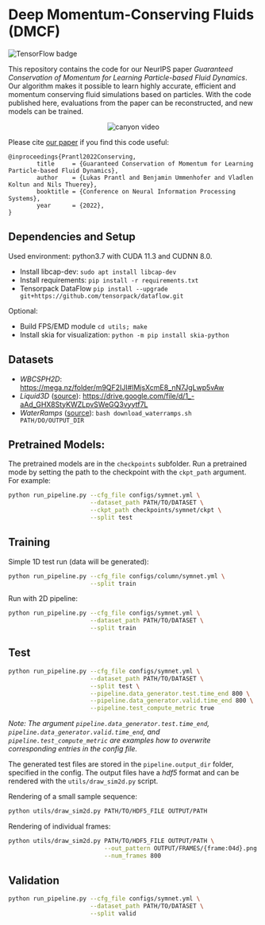 # Deep Momentum-Conserving Fluids (DMCF)

![TensorFlow badge](https://img.shields.io/badge/TensorFlow-supported-brightgreen?style=flat&logo=tensorflow)

This repository contains the code for our NeurIPS paper *Guaranteed Conservation of Momentum for Learning Particle-based Fluid Dynamics*. Our algorithm makes it possible to learn highly accurate, efficient and momentum conserving fluid simulations based on particles.
With the code published here, evaluations from the paper can be reconstructed, and new models can be trained.

<p align="center"> <img src="canyon.gif" alt="canyon video"> </p>

Please cite [our paper](https://openreview.net/pdf?id=6niwHlzh10U) if you find this code useful:
```
@inproceedings{Prantl2022Conserving,
        title     = {Guaranteed Conservation of Momentum for Learning Particle-based Fluid Dynamics},
        author    = {Lukas Prantl and Benjamin Ummenhofer and Vladlen Koltun and Nils Thuerey},
        booktitle = {Conference on Neural Information Processing Systems},
        year      = {2022},
}
```

## Dependencies and Setup

Used environment: python3.7 with CUDA 11.3 and CUDNN 8.0.
- Install libcap-dev: ```sudo apt install libcap-dev```
- Install requirements: ```pip install -r requirements.txt```
- Tensorpack DataFlow ```pip install --upgrade git+https://github.com/tensorpack/dataflow.git```

Optional: 
- Build FPS/EMD module ```cd utils; make```
- Install skia for visualization: ```python -m pip install skia-python```

## Datasets

- *WBCSPH2D*: https://mega.nz/folder/m9QF2IJI#lMjsXcmE8_nN7JgLwp5vAw
- *Liquid3D* ([source](https://github.com/isl-org/DeepLagrangianFluids)): https://drive.google.com/file/d/1_-aAd_GHX8StyKWZLpvSWeGQ3vyytf7L
- *WaterRamps* ([source](https://github.com/deepmind/deepmind-research/tree/master/learning_to_simulate)): ```bash download_waterramps.sh PATH/DO/OUTPUT_DIR```

## Pretrained Models:

The pretrained models are in the ```checkpoints``` subfolder.
Run a pretrained mode by setting the path to the checkpoint with the ```ckpt_path``` argument.
For example:
```bash
python run_pipeline.py --cfg_file configs/symnet.yml \
                       --dataset_path PATH/TO/DATASET \
                       --ckpt_path checkpoints/symnet/ckpt \
                       --split test
```

## Training

Simple 1D test run (data will be generated):
```bash
python run_pipeline.py --cfg_file configs/column/symnet.yml \
                       --split train
```

Run with 2D pipeline:
```bash
python run_pipeline.py --cfg_file configs/symnet.yml \
                       --dataset_path PATH/TO/DATASET \
                       --split train
```

## Test

```bash
python run_pipeline.py --cfg_file configs/symnet.yml \
                       --dataset_path PATH/TO/DATASET \
                       --split test \
                       --pipeline.data_generator.test.time_end 800 \
                       --pipeline.data_generator.valid.time_end 800 \
                       --pipeline.test_compute_metric true
```
*Note: The argument ```pipeline.data_generator.test.time_end```, ```pipeline.data_generator.valid.time_end```, and ```pipeline.test_compute_metric``` are examples how to overwrite corresponding entries in the config file.*

The generated test files are stored in the ```pipeline.output_dir``` folder, specified in the config. The output files have a *hdf5* format and can be rendered with the ```utils/draw_sim2d.py``` script.

Rendering of a small sample sequence:
```bash
python utils/draw_sim2d.py PATH/TO/HDF5_FILE OUTPUT/PATH
```

Rendering of individual frames:
```bash
python utils/draw_sim2d.py PATH/TO/HDF5_FILE OUTPUT/PATH \
                           --out_pattern OUTPUT/FRAMES/{frame:04d}.png \
                           --num_frames 800
```

## Validation

```bash
python run_pipeline.py --cfg_file configs/symnet.yml \
                       --dataset_path PATH/TO/DATASET \
                       --split valid
```
